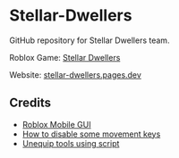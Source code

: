 # Stellar-Dwellers

GitHub repository for Stellar Dwellers team.

Roblox Game: [Stellar Dwellers](https://www.roblox.com/games/14912261925/Stellar-Dwellers)

Website: [stellar-dwellers.pages.dev](https://stellar-dwellers.pages.dev/)


## Credits

- [Roblox Mobile GUI](https://www.roblox.com/library/269649577/Mobile-GUI?id=269649577)
- [How to disable some movement keys](https://devforum.roblox.com/t/how-to-remove-the-w-and-s-key-movement-because-id-like-to-make-a-2d-game/1325611/5)
- [Unequip tools using script](https://devforum.roblox.com/t/cant-unequip-tool-through-script/1803536/5)
